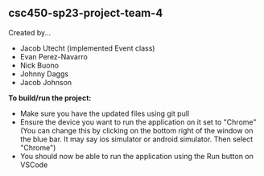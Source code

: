 ## csc450-sp23-project-team-4
Created by...
- Jacob Utecht (implemented Event class)
- Evan Perez-Navarro
- Nick Buono
- Johnny Daggs
- Jacob Johnson







**To build/run the project:**
- Make sure you have the updated files using git pull
- Ensure the device you want to run the application on it set to "Chrome" (You can change this by clicking on the bottom right of the window on the blue bar. It may say ios simulator or android simulator. Then select "Chrome")
- You should now be able to run the application using the Run button on VSCode
